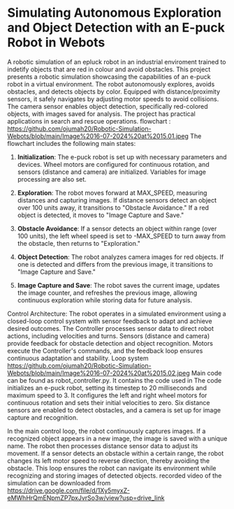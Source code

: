# Simulating Autonomous Exploration and Object Detection with an E-puck Robot in Webots
A robotic simulation of an epluck robot in an industrial enviroment trained to indetify objects that are red in colour and avoid obstacles.
This project presents a robotic simulation showcasing the capabilities of an e-puck robot in a
virtual environment. The robot autonomously explores, avoids obstacles, and detects objects by
color. Equipped with distance/proximity sensors, it safely navigates by adjusting motor speeds to
avoid collisions. The camera sensor enables object detection, specifically red-colored objects, with
images saved for analysis. 
The project has practical applications in search and rescue operations. 
flowchart : https://github.com/ojumah20/Robotic-Simulation-Webots/blob/main/Image%2016-07-2024%20at%2015.01.jpeg
The flowchart includes the following main states:

1. **Initialization**: The e-puck robot is set up with necessary parameters and devices. Wheel motors are configured for continuous rotation, and sensors (distance and camera) are initialized. Variables for image processing are also set.

2. **Exploration**: The robot moves forward at MAX_SPEED, measuring distances and capturing images. If distance sensors detect an object over 100 units away, it transitions to "Obstacle Avoidance." If a red object is detected, it moves to "Image Capture and Save."

3. **Obstacle Avoidance**: If a sensor detects an object within range (over 100 units), the left wheel speed is set to -MAX_SPEED to turn away from the obstacle, then returns to "Exploration."

4. **Object Detection**: The robot analyzes camera images for red objects. If one is detected and differs from the previous image, it transitions to "Image Capture and Save."

5. **Image Capture and Save**: The robot saves the current image, updates the image counter, and refreshes the previous image, allowing continuous exploration while storing data for future analysis.

Control Architecture: The robot operates in a simulated environment using a closed-loop control system with sensor feedback to adapt and achieve desired outcomes. The Controller processes sensor data to direct robot actions, including velocities and turns. Sensors (distance and camera) provide feedback for obstacle detection and object recognition. Motors execute the Controller's commands, and the feedback loop ensures continuous adaptation and stability.
Loop system https://github.com/ojumah20/Robotic-Simulation-Webots/blob/main/Image%2016-07-2024%20at%2015.02.jpeg
Main code can be found as robot_controller.py. It contains the code used in The code initializes an e-puck robot, setting its timestep to 20 milliseconds and maximum speed to 3. It configures the left and right wheel motors for continuous rotation and sets their initial velocities to zero. Six distance sensors are enabled to detect obstacles, and a camera is set up for image capture and recognition.

In the main control loop, the robot continuously captures images. If a recognized object appears in a new image, the image is saved with a unique name. The robot then processes distance sensor data to adjust its movement. If a sensor detects an obstacle within a certain range, the robot changes its left motor speed to reverse direction, thereby avoiding the obstacle. This loop ensures the robot can navigate its environment while recognizing and storing images of detected objects.
recorded video of the simulation can be downloaded from https://drive.google.com/file/d/1Xy5myxZ-eMWhHrQmENpmZP7pxJvrSo3w/view?usp=drive_link
